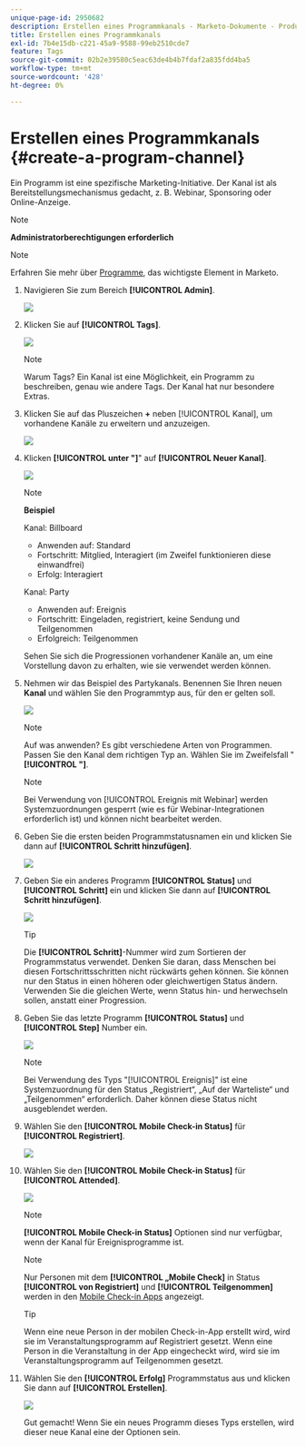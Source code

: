 ```yaml
---
unique-page-id: 2950682
description: Erstellen eines Programmkanals - Marketo-Dokumente - Produktdokumentation
title: Erstellen eines Programmkanals
exl-id: 7b4e15db-c221-45a9-9588-99eb2510cde7
feature: Tags
source-git-commit: 02b2e39580c5eac63de4b4b7fdaf2a835fdd4ba5
workflow-type: tm+mt
source-wordcount: '428'
ht-degree: 0%

---
```


# Erstellen eines Programmkanals {#create-a-program-channel}

Ein Programm ist eine spezifische Marketing-Initiative. Der Kanal ist als Bereitstellungsmechanismus gedacht, z. B. Webinar, Sponsoring oder Online-Anzeige.

>[!NOTE]
>
>**Administratorberechtigungen erforderlich**

>[!NOTE]
>
>Erfahren Sie mehr über [Programme](/help/marketo/product-docs/core-marketo-concepts/programs/creating-programs/understanding-programs.md), das wichtigste Element in Marketo.

1. Navigieren Sie zum Bereich **[!UICONTROL Admin]**.

   ![](assets/create-a-program-channel-1.png)

1. Klicken Sie auf **[!UICONTROL Tags]**.

   ![](assets/create-a-program-channel-2.png)

   >[!NOTE]
   >
   >Warum Tags? Ein Kanal ist eine Möglichkeit, ein Programm zu beschreiben, genau wie andere Tags. Der Kanal hat nur besondere Extras.

1. Klicken Sie auf das Pluszeichen **+** neben [!UICONTROL Kanal], um vorhandene Kanäle zu erweitern und anzuzeigen.

   ![](assets/create-a-program-channel-3.png)

1. Klicken **[!UICONTROL unter &quot;]**&quot; auf **[!UICONTROL Neuer Kanal]**.

   ![](assets/create-a-program-channel-4.png)

   >[!NOTE]
   >
   >**Beispiel**
   >
   >Kanal: Billboard
   >
   >* Anwenden auf: Standard
   >* Fortschritt: Mitglied, Interagiert (im Zweifel funktionieren diese einwandfrei)
   >* Erfolg: Interagiert
   >
   >Kanal: Party
   >
   >* Anwenden auf: Ereignis
   >* Fortschritt: Eingeladen, registriert, keine Sendung und Teilgenommen
   >* Erfolgreich: Teilgenommen
   >
   >Sehen Sie sich die Progressionen vorhandener Kanäle an, um eine Vorstellung davon zu erhalten, wie sie verwendet werden können.

1. Nehmen wir das Beispiel des Partykanals. Benennen Sie Ihren neuen **Kanal** und wählen Sie den Programmtyp aus, für den er gelten soll.

   ![](assets/create-a-program-channel-5.png)

   >[!NOTE]
   >
   >Auf was anwenden? Es gibt verschiedene Arten von Programmen. Passen Sie den Kanal dem richtigen Typ an. Wählen Sie im Zweifelsfall &quot;**[!UICONTROL &quot;]**.

   >[!NOTE]
   >
   >Bei Verwendung von [!UICONTROL Ereignis mit Webinar] werden Systemzuordnungen gesperrt (wie es für Webinar-Integrationen erforderlich ist) und können nicht bearbeitet werden.

1. Geben Sie die ersten beiden Programmstatusnamen ein und klicken Sie dann auf **[!UICONTROL Schritt hinzufügen]**.

   ![](assets/create-a-program-channel-6.png)

1. Geben Sie ein anderes Programm **[!UICONTROL Status]** und **[!UICONTROL Schritt]** ein und klicken Sie dann auf **[!UICONTROL Schritt hinzufügen]**.

   ![](assets/create-a-program-channel-7.png)

   >[!TIP]
   >
   >Die **[!UICONTROL Schritt]**-Nummer wird zum Sortieren der Programmstatus verwendet. Denken Sie daran, dass Menschen bei diesen Fortschrittsschritten nicht rückwärts gehen können. Sie können nur den Status in einen höheren oder gleichwertigen Status ändern. Verwenden Sie die gleichen Werte, wenn Status hin- und herwechseln sollen, anstatt einer Progression.

1. Geben Sie das letzte Programm **[!UICONTROL Status]** und **[!UICONTROL Step]** Number ein.

   ![](assets/create-a-program-channel-8.png)

   >[!NOTE]
   >
   >Bei Verwendung des Typs &quot;[!UICONTROL Ereignis]&quot; ist eine Systemzuordnung für den Status „Registriert“, „Auf der Warteliste“ und „Teilgenommen“ erforderlich. Daher können diese Status nicht ausgeblendet werden.

1. Wählen Sie den **[!UICONTROL Mobile Check-in Status]** für **[!UICONTROL Registriert]**.

   ![](assets/create-a-program-channel-9.png)

1. Wählen Sie den **[!UICONTROL Mobile Check-in Status]** für **[!UICONTROL Attended]**.

   ![](assets/create-a-program-channel-10.png)

   >[!NOTE]
   >
   >**[!UICONTROL Mobile Check-in Status]** Optionen sind nur verfügbar, wenn der Kanal für Ereignisprogramme ist.

   >[!NOTE]
   >
   >Nur Personen mit dem **[!UICONTROL „Mobile Check]** in Status **[!UICONTROL von Registriert]** und **[!UICONTROL Teilgenommen]** werden in den [Mobile Check-in Apps](/help/marketo/product-docs/core-marketo-concepts/mobile-apps/event-check-in/event-check-in-overview.md) angezeigt.

   >[!TIP]
   >
   >Wenn eine neue Person in der mobilen Check-in-App erstellt wird, wird sie im Veranstaltungsprogramm auf Registriert gesetzt. Wenn eine Person in die Veranstaltung in der App eingecheckt wird, wird sie im Veranstaltungsprogramm auf Teilgenommen gesetzt.

1. Wählen Sie den **[!UICONTROL Erfolg]** Programmstatus aus und klicken Sie dann auf **[!UICONTROL Erstellen]**.

   ![](assets/create-a-program-channel-11.png)

   Gut gemacht! Wenn Sie ein neues Programm dieses Typs erstellen, wird dieser neue Kanal eine der Optionen sein.
